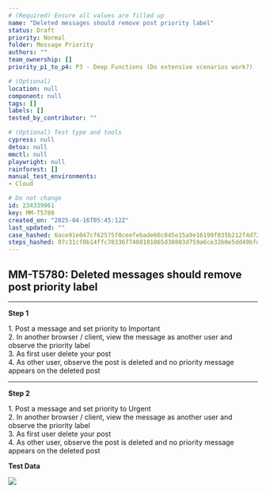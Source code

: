 ```yaml
---
# (Required) Ensure all values are filled up
name: "Deleted messages should remove post priority label"
status: Draft
priority: Normal
folder: Message Priority
authors: ""
team_ownership: []
priority_p1_to_p4: P3 - Deep Functions (Do extensive scenarios work?)

# (Optional)
location: null
component: null
tags: []
labels: []
tested_by_contributor: ""

# (Optional) Test type and tools
cypress: null
detox: null
mmctl: null
playwright: null
rainforest: []
manual_test_environments:
- Cloud

# Do not change
id: 234339961
key: MM-T5780
created_on: "2025-04-16T05:45:12Z"
last_updated: ""
case_hashed: 6ace91e047cf62575f0ceefebade66c045e15a9e16199f035b212f4d7229c1758ea0a6451f55d64f32942221f4259f8d
steps_hashed: 07c31cf0b14ffc7833677408101065d30803d759a6ce32b0e5dd49bfd46b957d78707de9f6e165958aa2fc4347381ea5
---
```


<!-- (Auto-generated) Based on frontmatter's "key" and "name" -->

## MM-T5780: Deleted messages should remove post priority label

---

**Step 1**

1\. Post a message and set priority to ​Important\
2\. In another browser ​/ client, view the message as another user and observe the priority label\
3\. As first user delete your post\
4\. As other user, observe the post is deleted and no priority message appears on the deleted ​post

---

**Step 2**

1\. Post a message and set priority to ​Urgent\
2\. In another browser ​/ client, view the message as another user and observe the priority label\
3\. As first user delete your post\
4\. As other user, observe the post is deleted and no priority message appears on the deleted ​post

**Test Data**

![](https://cloudfront.tm4j.smartbear.com/tenant/ad722c15-e2a6-3788-82f3-92f99221f446/project/10302/1627f15c-b9bc-4ff7-aa7f-866da0cc164b-1744782459097-Screenshot+2025-04-15+at+10.47.20%E2%80%AFPM.png)
